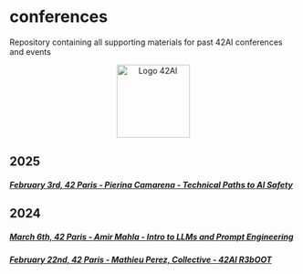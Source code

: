 # conferences
Repository containing all supporting materials for past 42AI conferences and events
<p align="center">
  <img alt="Logo 42AI" width="128px" src="https://avatars.githubusercontent.com/u/25845683?s=400&u=119cc089ebbec202d57300317f004b5eda482115&v=4">
</p>

## 2025

##### [February 3rd, 42 Paris - Pierina Camarena - Technical Paths to AI Safety](https://github.com/42-AI/conferences/blob/main/20250203-Technical_paths_to_AI_safety.pdf)

## 2024 

##### [March 6th, 42 Paris - Amir Mahla - Intro to LLMs and Prompt Engineering](https://github.com/42-AI/conferences/blob/main/20240306-Intro_to_LLMs_and_Prompt_Engineering.pdf)

##### [February 22nd, 42 Paris - Mathieu Perez, Collective - 42AI R3bOOT](https://github.com/42-AI/conferences/blob/main/20240222-42AI_R3b00T.pdf)
